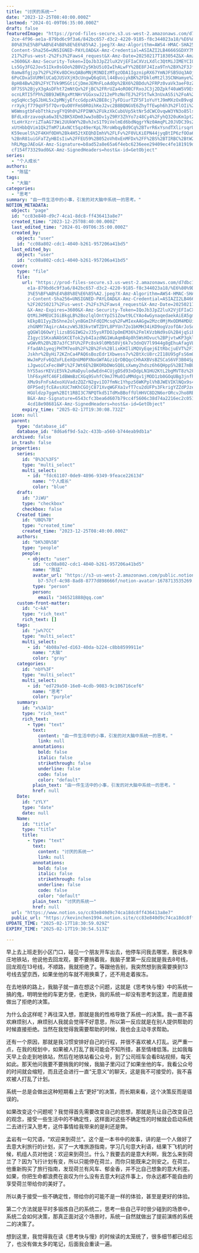 ```yaml
---
title: "讨厌的系统一"
date: "2023-12-25T08:40:00.000Z"
lastmod: "2024-01-09T06:35:00.000Z"
draft: false
featuredImage: "https://prod-files-secure.s3.us-west-2.amazonaws.com/d7dbc101-8\
  2ce-4f96-ae1a-879bd6c9f3a6/842bc657-d3c2-4220-9185-f8c344023a18/%E6%80%9D%E8%\
  80%83%E5%BF%AB%E4%B8%8E%E6%85%A2.jpeg?X-Amz-Algorithm=AWS4-HMAC-SHA256&X-Amz-\
  Content-Sha256=UNSIGNED-PAYLOAD&X-Amz-Credential=ASIAZI2LB4666SGDXY7N%2F20250\
  217%2Fus-west-2%2Fs3%2Faws4_request&X-Amz-Date=20250217T183054Z&X-Amz-Expires\
  =3600&X-Amz-Security-Token=IQoJb3JpZ2luX2VjEFIaCXVzLXdlc3QtMiJIMEYCIQDFgRKZAo\
  Ls5Gy3FG2Jov51Ikx0sGOo%2B0V2y5KbU5i0IwIhALwFY%2BE8FJ4Iza9Tn%2BX%2F3Jf0S77uscb\
  0amw8fgjzp7%2F%2FKv8DCHsQABoMNjM3NDIzMTgzODA1IgznipRX67YmNJFSB5Uq3AOjK4%2FPPz\
  6PoCDxaSVUMHlUCaQJUSVXjH3cUngwQ6qGVLl44BvoiykBK%2FDkleMt2l3SCNHamye%2Bwh4euuH\
  8pH84Bw%2B%2FYCTVk9MSGtiCjDmeJEMnFLoAdOp%2BX6%2BDdu%2FRPz0vaVk3aeF0zZiwH%2FBC\
  OF7SS%2BjyX3gAsDFht72mNtQx%2FjBC%2FRrUZa4oRO0CFRxoJC3j2DZpkf40aW5V9EsGUkq2Joi\
  ocnLRTI5fPh%2BB9JWERgxMtNHrVGGxswJ212ePhzNoTEJ%2FStTwk3nUxAS5i%2FoA%2Bl0Td%2B\
  ogSqHcc5gGJbHL5x2pMNjyEfccGdpzA%2BE8cj7yFDiurTZF5F1oYuYtJ9mMXzOxB9vqBLE64wcu6\
  rrXykjf779qVF5f7QvrQuO0YFmS0ROihKeJ2vc2B8BQNGVE6ZhyTfEwph6h3%2FlOIi%2BYNfI8eY\
  W6WmsgtbFebTthkzvgFYQ9h0%2FPINK%2FUkzXkCubUVp5ktNr5dCWCOvqwW3YN3o85lst31zpI%2\
  BFdLx8rzavoqka6w3E%2BK5XDm0Jww3oBDv1yZ9RY3ZhYo7z48Cy4%2FyhQ320uKm1ptZj%2FJtPI\
  tLeHrXzrriZTaAG73Wi2UUkWY%2BvhJxS1T9iVelmEd6bdNqgrYNz0AmqPL20JVDC39s29BjqkAYo\
  xUtHbbQVim1Qk2TmM7iAxNCt5qz49erKpL7RroWbqyBd9Cq%2BTvrR6xYsndTXlirsqrUp16mgKIF\
  K59euelS%2F4KHf0DH%2Bk4H52tXEQhDImhV%2FLFv%2F0VLKiEPN44jyqBtIP6zfOOa6hmMWYNZY\
  %2BnR81uiGFaTZyHBIsIiw%2FFEU59%2B052oVh0xEnMFDx%2FF%2BS%2BTIRBC%2BtW2gsPTtp06\
  hRLMgpJAEo&X-Amz-Signature=b8ad52a8e65a6f4ebc6236eee29409ec4fe181919d1a1f1c62\
  cf154f73329ad0&X-Amz-SignedHeaders=host&x-id=GetObject"
series:
  - "个人成长"
authors:
  - "陈猛"
tags:
  - "大脑"
categories:
  - "思考"
summary: "由一件生活中的小事，引发的对大脑中系统一的思考。"
NOTION_METADATA:
  object: "page"
  id: "cc83e840-d9c7-4ca1-8dc8-ff436413a8e7"
  created_time: "2023-12-25T08:40:00.000Z"
  last_edited_time: "2024-01-09T06:35:00.000Z"
  created_by:
    object: "user"
    id: "cc08a802-cdc1-4040-b261-957206a41bd5"
  last_edited_by:
    object: "user"
    id: "cc08a802-cdc1-4040-b261-957206a41bd5"
  cover:
    type: "file"
    file:
      url: "https://prod-files-secure.s3.us-west-2.amazonaws.com/d7dbc101-82ce-4f96-a\
        e1a-879bd6c9f3a6/842bc657-d3c2-4220-9185-f8c344023a18/%E6%80%9D%E8%80%8\
        3%E5%BF%AB%E4%B8%8E%E6%85%A2.jpeg?X-Amz-Algorithm=AWS4-HMAC-SHA256&X-Am\
        z-Content-Sha256=UNSIGNED-PAYLOAD&X-Amz-Credential=ASIAZI2LB4664AJDPK4W\
        %2F20250217%2Fus-west-2%2Fs3%2Faws4_request&X-Amz-Date=20250217T183008Z\
        &X-Amz-Expires=3600&X-Amz-Security-Token=IQoJb3JpZ2luX2VjEFIaCXVzLXdlc3\
        QtMiJHMEUCIGiBkgLB%2BozlqlOntYpIS1Zowt9LCYAo4wGynaqedaekAiEA5gmbneIgHcA\
        kEkpB1IyyZbShne2olynBGmIhFdQIMcsq%2FwMIexAAGgw2Mzc0MjMxODM4MDUiDLpQLwww\
        zhGNMY7AqircA4xzvWSJB3kvtWTZDYL8PYUn72o1bKMH34iKD9ogVzofOArJoSqbonTKQEJ\
        gQGWlQ6OwYjlizsBSGIWG2vJ35ysRTDOJpOmEM36%2FmlKVzbNd9sG%2B4jqSibwYUg4kNF\
        Z1gyc1SKxaNAbSKCETok2yb4IazdNG1WuAqmB4p8h5WsHOvuc%2BPjvtwKP3gklPRfUvXU7\
        wGWvR%2B%2B7a3fC3FU%2FPc8sk9l0Mb58Vj6k7v3dnQV7l9944g8gEhuAfagVLyC0i7jZV\
        FfadAh1yeqjPHTM7eo8%2F%2B%2Fn%2BlixKHIliMQVyEqej6ItRbcjuEVT%2F1UrTmn5rx\
        Jskhr%2ByHi72KZnCa4PAQ6sBozEdr1Xbwess7v%2BtXcU8rc2I18U95gFsS6mQEKylkiLN\
        WwJmPzFv6QZoFLEeXQnUM0PXNxGWfAGziQrDBQqcCHhAXBVsBZSCaS6VF3B04Spc%2BpfKs\
        iJgwoiCxFec8WPi%2FJWt6E%2BKORbDWoSQ8LsXwmy2hdsz6h6QHppS%2BI7mBUN1UMAmzt\
        hYS5asrKEViE5Vk2uHaDyulodwEdn4CUjgDSd93xDdpLN1HU2KtL2bgMVT8z%2Fr2CNT4uh\
        lhF6xyHfC46F1dBWmBzCXGq9SvhfC9mJ7Mu0IuMMdgv1jMOD1zb0GOqUBg3jnfh%2Bcm2ev\
        XMu9sFnFsAdxoXUVadzZQZrN2gviIO7fmNc1Yhpz56WKPplVhBJWEVIKlNQx9s4wcYTUiPc\
        OFPSedjfcEAvsXUC7mKhCGOjC871XvqWGFXa1vfT7cu2dUFPs3FkrigYZZdPJze%2BFehxQ\
        HGUldzp7ggm%2BIt1RBI3C7NPQTkd51TdMxBBoffUlHHVC8D2N6orORcvJho8RBijGWph%2\
        B&X-Amz-Signature=6543cfc3bea6d607b79cc4f5606c38d74a2216ec2c05183fa7451\
        4cd18e98681&X-Amz-SignedHeaders=host&x-id=GetObject"
      expiry_time: "2025-02-17T19:30:08.732Z"
  icon: null
  parent:
    type: "database_id"
    database_id: "8d6a6f9d-5a2c-433b-a560-b744eab9db1a"
  archived: false
  in_trash: false
  properties:
    series:
      id: "B%3C%3FS"
      type: "multi_select"
      multi_select:
        - id: "fdc61107-0de9-4896-9349-9feace22613d"
          name: "个人成长"
          color: "blue"
    draft:
      id: "JiWU"
      type: "checkbox"
      checkbox: false
    Created time:
      id: "UBQ%7B"
      type: "created_time"
      created_time: "2023-12-25T08:40:00.000Z"
    authors:
      id: "bK%3B%5B"
      type: "people"
      people:
        - object: "user"
          id: "cc08a802-cdc1-4040-b261-957206a41bd5"
          name: "陈猛"
          avatar_url: "https://s3-us-west-2.amazonaws.com/public.notion-static.com/775523\
            b7-57cf-4c98-8ad8-8777d898666f/notion-avatar-1678713535269.png"
          type: "person"
          person:
            email: "346521888@qq.com"
    custom-front-matter:
      id: "c~kA"
      type: "rich_text"
      rich_text: []
    tags:
      id: "jw%7CC"
      type: "multi_select"
      multi_select:
        - id: "4b08a7ed-d163-40da-b224-c8bb8599911e"
          name: "大脑"
          color: "gray"
    categories:
      id: "nbY%3F"
      type: "multi_select"
      multi_select:
        - id: "ed729a50-16e0-4cdb-9083-9c106716cef6"
          name: "思考"
          color: "purple"
    summary:
      id: "x%3AlD"
      type: "rich_text"
      rich_text:
        - type: "text"
          text:
            content: "由一件生活中的小事，引发的对大脑中系统一的思考。"
            link: null
          annotations:
            bold: false
            italic: false
            strikethrough: false
            underline: false
            code: false
            color: "default"
          plain_text: "由一件生活中的小事，引发的对大脑中系统一的思考。"
          href: null
    Date:
      id: "zYLY"
      type: "date"
      date: null
    Name:
      id: "title"
      type: "title"
      title:
        - type: "text"
          text:
            content: "讨厌的系统一"
            link: null
          annotations:
            bold: false
            italic: false
            strikethrough: false
            underline: false
            code: false
            color: "default"
          plain_text: "讨厌的系统一"
          href: null
  url: "https://www.notion.so/cc83e840d9c74ca18dc8ff436413a8e7"
  public_url: "https://kevinchen1994.notion.site/cc83e840d9c74ca18dc8ff436413a8e7"
UPDATE_TIME: "2025-02-17T18:30:59.029Z"
EXPIRY_TIME: "2025-02-17T19:30:54.513Z"

---
```

<link rel="stylesheet" href="https://cdn.jsdelivr.net/npm/katex@0.16.2/dist/katex.min.css" integrity="sha384-bYdxxUwYipFNohQlHt0bjN/LCpueqWz13HufFEV1SUatKs1cm4L6fFgCi1jT643X" crossorigin="anonymous">


早上去上班走到小区门口，碰见一个朋友开车出去，他停车问我去哪里，我说朱辛庄地铁站，他说他去回龙观，要不要捎着我，我脑子里第一反应就是我去8号线，回龙观在13号线，不顺路，我就拒绝了。等跟他告别，我突然想到我需要换到13号线去望京西，如果坐他的车就不用换乘了，还不用走着挨冻。


在去地铁的路上，我脑子就一直在想这个问题，这就是《思考快与慢》中的系统一搞的鬼，明明坐他的车更方便，也更快，我的系统一却没有思考到这里，而是直接做出了拒绝的决策。


为什么会这样呢？再往深入想，那就是我的性格导致了系统一的决策。我一直不喜欢麻烦别人，麻烦别人我就会觉得不好意思，所以第一反应就是在别人提供帮助的时候直接拒绝。当然在我觉得我需要帮助的时候，我也会主动寻求帮助。


还有一个原因，那就是我习惯安排好自己的行程，并很不喜欢被人打乱。说严重一点，在我的规划中，如果被人打乱了我可能会不知所措，甚至情绪低落。比如我每天早上会走到地铁站，然后在地铁站看公众号，到了公司班车会看B站视频，每天如此。那天他问我要不要捎我的时候，我脑子里闪过了如果坐他的车，我看公众号的时间就会缩短，而且还会进行一直“无意义”的聊天，这是我不可接受的，我不喜欢被人打乱了计划。


系统一总是会做出这种短期看上去“更好”的决策，而长期来看，这个决策反而是错误的。


如果改变这个问题呢？我觉得首先需要改变自己的思想，那就是先让自己改变自己的观念，接受一些生活中的不确定性，这样面对这些不确定性的时候就会启动系统二去进行深入思考，这件事情给我带来的是利还是弊。


孟岩有一句咒语，“欢迎来到荷兰”。这个是一本书中的故事，讲的是一个人做好了去意大利旅行的计划，买了一大堆旅游指南，学习几句意大利语，结果下飞机的时候，机组人员对他说：欢迎来到荷兰。什么？我要去的是意大利啊，我怎么来到荷兰了？因为飞行计划有变，所以只能停在荷兰，而你只能既来之则安之。在荷兰，他重新购买了旅行指南，发现荷兰有风车、郁金香，并不比自己想象的意大利差。如果，你把生命都浪费在哀叹为什么没有去意大利这件事上，你永远都不能自由的享受荷兰带给你的美好了。


所以勇于接受一些不确定性，带给你的可能不是一样的体验，甚至是更好的体验。


第二个方法就是平时多锻炼自己的系统二，思考一些自己平时很少碰到的场景中，系统二会如何决策，那真正面对这个场景时，系统一自然就做出了提前演练的系统二的决策了。


想到这里，我觉得我在读《思考快与慢》的时候读的太笼统了，很多细节都已经忘了，也没有做太多的笔记，后面我会重读一遍。

